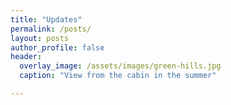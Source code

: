 ```yaml
---
title: "Updates"
permalink: /posts/
layout: posts
author_profile: false
header:
  overlay_image: /assets/images/green-hills.jpg
  caption: "View from the cabin in the summer"

---
```

